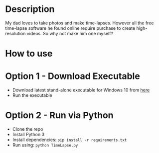 # Description
My dad loves to take photos and make time-lapses. However all the free time-lapse software he found online require purchase to create high-resolution videos. So why not make him one myself?

# How to use
# Option 1 - Download Executable
- Download latest stand-alone executable for Windows 10 from [here](dist/TimeLapse.exe)
- Run the executable

# Option 2 - Run via Python
- Clone the repo
- Install Python 3
- Install dependencies: `pip install -r requirements.txt`
- Run using: `python TimeLapse.py`